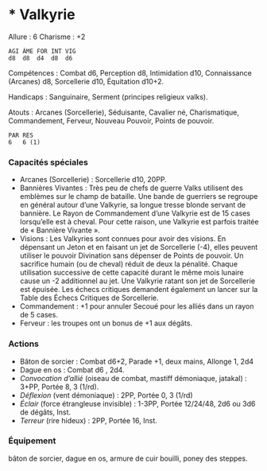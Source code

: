 # * Valkyrie

Allure : 6
Charisme : +2

	AGI	ÂME	FOR	INT	VIG
	d8	d8	d4	d8	d6

Compétences : Combat d6, Perception d8, Intimidation d10, Connaissance (Arcanes) d8, Sorcellerie d10, Équitation d10+2.

Handicaps : Sanguinaire, Serment (principes religieux valks).

Atouts : Arcanes (Sorcellerie), Séduisante, Cavalier né, Charismatique, Commandement, Ferveur, Nouveau Pouvoir, Points de pouvoir.

	PAR	RES
	6	6 (1)

### Capacités spéciales
- Arcanes (Sorcellerie) : Sorcellerie d10, 20PP.
- Bannières Vivantes : Très peu de chefs de guerre Valks utilisent des emblèmes sur le champ de bataille. Une bande de guerriers se regroupe en général autour d’une Valkyrie, sa longue tresse blonde servant de bannière. Le Rayon de Commandement d’une Valkyrie est de 15 cases lorsqu’elle est à cheval. Pour cette raison, une Valkyrie est parfois traitée de « Bannière Vivante ».
- Visions : Les Valkyries sont connues pour avoir des visions. En dépensant un Jeton et en faisant un jet de Sorcellerie (-4), elles peuvent utiliser le pouvoir Divination sans dépenser de Points de pouvoir. Un sacrifice humain (ou de cheval) réduit de deux la pénalité. Chaque utilisation successive de cette capacité durant le même mois lunaire cause un -2 additionnel au jet. Une Valkyrie ratant son jet de Sorcellerie est épuisée. Les échecs critiques demandent également un lancer sur la Table des Échecs Critiques de Sorcellerie.
- Commandement : +1 pour annuler Secoué pour les alliés dans un rayon de 5 cases.
- Ferveur : les troupes ont un bonus de +1 aux dégâts.

### Actions
- Bâton de sorcier : Combat d6+2, Parade +1, deux mains, Allonge 1, 2d4
- Dague en os : Combat d6 , 2d4.
- _Convocation d’allié_ (oiseau de combat, mastiff démoniaque, jatakal) : 3+PP, Portée 8, 3 (1/rd).
- _Déflexion_ (vent démoniaque) : 2PP, Portée 0, 3 (1/rd)
- _Éclair_ (force étrangleuse invisible) : 1-3PP, Portée 12/24/48, 2d6 ou 3d6 de dégâts, Inst.
- _Terreur_ (rire hideux) : 2PP, Portée 16, Inst.

### Équipement
bâton de sorcier, dague en os, armure de cuir bouilli, poney des steppes.

